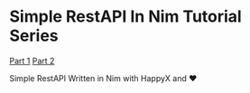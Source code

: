 # Simple RestAPI In Nim Tutorial Series

[Part 1](https://dev.to/ethosa/writing-simple-restapi-in-nim-with-happyx-1-47f1)
[Part 2](https://dev.to/ethosa/writing-simple-restapi-in-nim-with-happyx-2-3hof)

Simple RestAPI Written in Nim with HappyX and ❤
